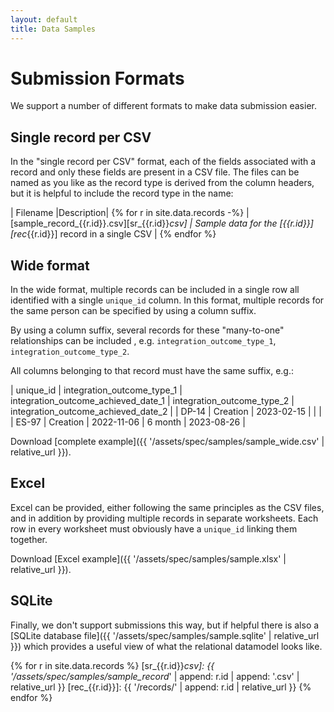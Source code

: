 ```yaml
---
layout: default
title: Data Samples
---
```


# Submission Formats

We support a number of different formats to make data submission easier.

## Single record per CSV

In the "single record per CSV" format, each of the fields associated with a record and only these fields
are present in a CSV file. The files can be named as you like as the record type is derived from the 
column headers, but it is helpful to include the record type in the name:

| Filename |Description|
{% for r in site.data.records -%}
| [sample_record_{{r.id}}.csv][sr_{{r.id}}_csv] | Sample data for the [{{r.id}}][rec_{{r.id}}] record in a single CSV |
{% endfor %}

## Wide format

In the wide format, multiple records can be included in a single row all identified with a single `unique_id` column.
In this format, multiple records for the same person can be specified by using a column suffix.

By using a column suffix, several records for these "many-to-one" relationships can be included , 
e.g. `integration_outcome_type_1`, `integration_outcome_type_2`. 

All columns belonging to that record must have the same suffix, e.g.:

| unique_id | integration_outcome_type_1 | integration_outcome_achieved_date_1 | integration_outcome_type_2 | integration_outcome_achieved_date_2 |
| DP-14 | Creation | 2023-02-15 | | |
| ES-97 | Creation | 2022-11-06 | 6 month | 2023-08-26 |

Download [complete example]({{ '/assets/spec/samples/sample_wide.csv' | relative_url }}).

## Excel

Excel can be provided, either following the same principles as the CSV files, and in addition by providing multiple
records in separate worksheets. Each row in every worksheet must obviously have a `unique_id` linking them together.

Download [Excel example]({{ '/assets/spec/samples/sample.xlsx' | relative_url }}).

## SQLite

Finally, we don't support submissions this way, but if helpful there is also a 
[SQLite database file]({{ '/assets/spec/samples/sample.sqlite' | relative_url }}) which provides a useful view of what
the relational datamodel looks like.


{% for r in site.data.records %}
[sr_{{r.id}}_csv]: {{ '/assets/spec/samples/sample_record_' | append: r.id | append: '.csv' | relative_url }}
[rec_{{r.id}}]: {{ '/records/' | append: r.id | relative_url }}
{% endfor %}
